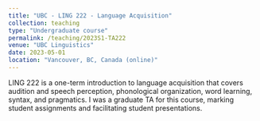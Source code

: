 ```yaml
---
title: "UBC - LING 222 - Language Acquisition"
collection: teaching
type: "Undergraduate course"
permalink: /teaching/2023S1-TA222
venue: "UBC Linguistics"
date: 2023-05-01
location: "Vancouver, BC, Canada (online)"
---
```


LING 222 is a one-term introduction to language acquisition that covers audition and speech perception, phonological organization, word learning, syntax, and pragmatics. I was a graduate TA for this course, marking student assignments and facilitating student presentations.
